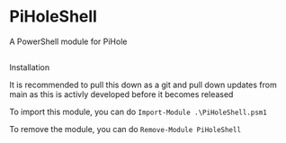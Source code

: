 # PiHoleShell
A PowerShell module for PiHole

##
Installation

It is recommended to pull this down as a git and pull down updates from main as this is activly developed before it becomes released

To import this module, you can do ```Import-Module .\PiHoleShell.psm1```

To remove the module, you can do ```Remove-Module PiHoleShell```